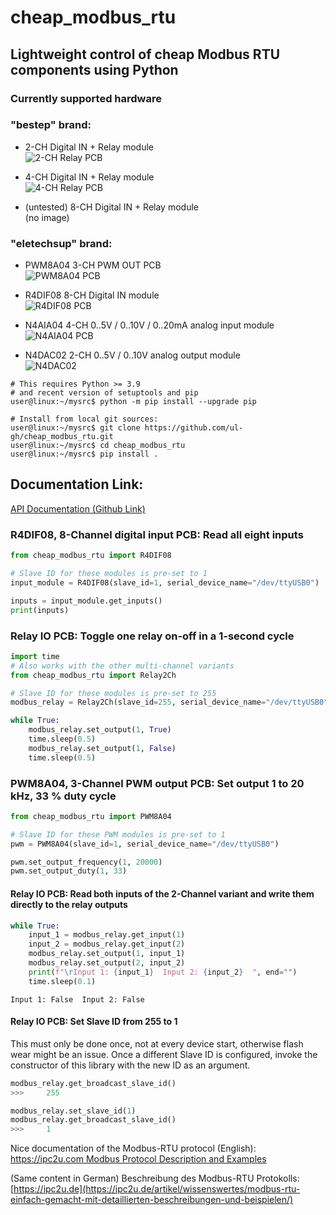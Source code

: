 # cheap_modbus_rtu

## Lightweight control of cheap Modbus RTU components using Python

### Currently supported hardware

### "bestep" brand:
* 2-CH Digital IN + Relay module  
  ![2-CH Relay PCB](./docs/img/relay_2_ch.jpg)

* 4-CH Digital IN + Relay module  
  ![4-CH Relay PCB](./docs/img/relay_4_ch.jpg)

* (untested) 8-CH Digital IN + Relay module  
  (no image)

### "eletechsup" brand:
* PWM8A04 3-CH PWM OUT PCB  
  ![PWM8A04 PCB](./docs/img/PWM8A04.jpg)

* R4DIF08 8-CH Digital IN module  
  ![R4DIF08 PCB](./docs/img/R4DIF08.jpg)

* N4AIA04 4-CH 0..5V / 0..10V / 0..20mA analog input module  
  ![N4AIA04 PCB](./docs/img/N4AIA04.jpg)

* N4DAC02 2-CH 0..5V / 0..10V analog output module  
  ![N4DAC02](./docs/img/N4DAC02.jpg)

```
# This requires Python >= 3.9 
# and recent version of setuptools and pip
user@linux:~/mysrc$ python -m pip install --upgrade pip

# Install from local git sources:
user@linux:~/mysrc$ git clone https://github.com/ul-gh/cheap_modbus_rtu.git
user@linux:~/mysrc$ cd cheap_modbus_rtu
user@linux:~/mysrc$ pip install .
```

## Documentation Link:  
[API Documentation (Github Link)](https://ul-gh.github.io/cheap_modbus_rtu/html/annotated.html) 

### R4DIF08, 8-Channel digital input PCB: Read all eight inputs

```python
from cheap_modbus_rtu import R4DIF08

# Slave ID for these modules is pre-set to 1
input_module = R4DIF08(slave_id=1, serial_device_name="/dev/ttyUSB0")

inputs = input_module.get_inputs()
print(inputs)
```

### Relay IO PCB: Toggle one relay on-off in a 1-second cycle

```python
import time
# Also works with the other multi-channel variants
from cheap_modbus_rtu import Relay2Ch

# Slave ID for these modules is pre-set to 255
modbus_relay = Relay2Ch(slave_id=255, serial_device_name="/dev/ttyUSB0")

while True:
    modbus_relay.set_output(1, True)
    time.sleep(0.5)
    modbus_relay.set_output(1, False)
    time.sleep(0.5)
```

### PWM8A04, 3-Channel PWM output PCB: Set output 1 to 20 kHz, 33 % duty cycle

```python
from cheap_modbus_rtu import PWM8A04

# Slave ID for these PWM modules is pre-set to 1
pwm = PWM8A04(slave_id=1, serial_device_name="/dev/ttyUSB0")

pwm.set_output_frequency(1, 20000)
pwm.set_output_duty(1, 33)
```

#### Relay IO PCB: Read both inputs of the 2-Channel variant and write them directly to the relay outputs

```python
while True:
    input_1 = modbus_relay.get_input(1)
    input_2 = modbus_relay.get_input(2)
    modbus_relay.set_output(1, input_1)
    modbus_relay.set_output(2, input_2)
    print(f"\rInput 1: {input_1}  Input 2: {input_2}  ", end="")
    time.sleep(0.1)
```

    Input 1: False  Input 2: False  


#### Relay IO PCB: Set Slave ID from 255 to 1
This must only be done once, not at every device start, otherwise flash wear might be an issue. Once a different Slave ID is configured, invoke the constructor of this library with the new ID as an argument.

```python
modbus_relay.get_broadcast_slave_id()
>>>     255

modbus_relay.set_slave_id(1)
modbus_relay.get_broadcast_slave_id()
>>>     1
```


Nice documentation of the Modbus-RTU protocol (English):
[https://ipc2u.com Modbus Protocol Description and Examples](https://ipc2u.com/articles/knowledge-base/modbus-rtu-made-simple-with-detailed-descriptions-and-examples/)

(Same content in German) Beschreibung des Modbus-RTU Protokolls:
[https://ipc2u.de](https://ipc2u.de/artikel/wissenswertes/modbus-rtu-einfach-gemacht-mit-detaillierten-beschreibungen-und-beispielen/) 
